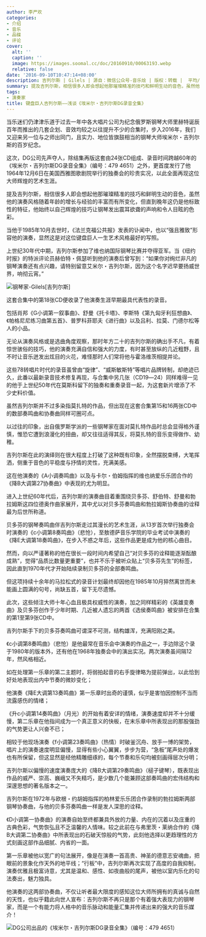 ```yaml
---
author: 李严欢
categories:
- 介绍
- 音乐
- 品碟
- 评论
cover:
  alt: ''
  caption: ''
  image: https://images.soomal.cc/doc/20160910/00063193.webp
  relative: false
date: '2016-09-10T10:47:14+08:00'
description: 吉列尔斯 | Gilels | 源自：微信公众号-音乐烩 | 版权：转载 |  平均/总评分：10.00/10
summary: 提及吉列尔斯，相信很多人即会想起他那璀璨精准的技巧和鲜明生动的音色，虽然他的演奏风格随着年龄的增长与经验的丰富而有所变化，但直到晚年这仍是他标致性的特征，他始终以自己辉煌的技巧让钢琴发出震耳欲聋的声响和令人目眩的色彩。
tags:
- 演奏家
title: 键盘巨人吉列尔斯――浅谈《埃米尔・吉列尔斯DG录音全集》
---
```


当乐迷们仍津津乐道于过去一年中各大唱片公司为纪念俄罗斯钢琴大师里赫特诞辰百年而推出的几套企划、音效均较之以往提升不少的合集时，步入2016年，我们又迎来另一位与之师出同门，且实力、地位皆旗鼓相当的钢琴大师埃米尔・吉列尔斯的百岁纪念。

这次，DG公司先声夺人，除结集再版这套由24张CD组成、录音时间跨越60年的《埃米尔・吉列尔斯DG录音全集》（编号：479 4651）之外，更首度发行了他1964年12月6日在美国西雅图歌剧院举行的独奏会的珍贵实况，以此全面再现这位大师辉煌的艺术生涯。

提及吉列尔斯，相信很多人即会想起他那璀璨精准的技巧和鲜明生动的音色，虽然他的演奏风格随着年龄的增长与经验的丰富而有所变化，但直到晚年这仍是他标致性的特征，他始终以自己辉煌的技巧让钢琴发出震耳欲聋的声响和令人目眩的色彩。

当他于1985年10月去世时，《法兰克福公共报》发表的讣闻中，也以“强且雅致”形容他的演奏，显然这是对这位键盘巨人一生艺术风格最好的写照。

上世纪30年代中期，吉列尔斯参加了维也纳国际钢琴比赛并夺得亚军。当《纽约时报》的特派评论员赫伯特・佩瑟听到他的演奏后曾写到：“如果你对绚烂非凡的钢琴演奏还有点兴趣，请特别留意艾米尔・吉列尔斯，因为这个名字迟早要扬威世界，响彻云宵。”

![钢琴家-Gilels[吉列尔斯]](https://images.soomal.cc/doc/20150410/00050630.webp)





这套合集中的第18张CD便收录了他演奏生涯早期最具代表性的录音。

包括肖邦《G小调第一叙事曲》、舒曼《托卡塔》、李斯特《第九匈牙利狂想曲》、《帕格尼尼练习曲第五首》、普罗科菲耶夫《进行曲》以及吕利、拉莫、门德尔松等人的小品。

无论从演奏风格或是选曲角度观察，那时年方二十的吉列尔斯的确出手不凡，有着惊世骇俗的技巧，他的演奏充满自信和强大的力度，有时甚至放纵的几近粗野，且不时让音乐迸发出炫目的火花，难怪那时人们常将他与霍洛维茨相提并论。

这些78转唱片时代的录音虽曾由“旋律”、“威斯敏斯特”等唱片品牌转制，却绝迹已久，此番以最新录音技术修复再现，与合集中另几张（CD19―24）同样难得一见的他于上世纪50年代在莫斯科留下的独奏和重奏录音一起，为这套新片增添了不少史料价值。

虽然吉列尔斯并不过多染指莫扎特的作品，但出现在这套合集第15和16两张CD中的数部奏鸣曲和协奏曲同样可圈可点。

以过往的印象，出自俄罗斯学派的一些钢琴家在面对莫扎特作品时总会显得格外谨慎，惟恐它遭到浪漫化的扭曲，却又往往适得其反，将莫扎特的音乐变得做作、幼稚。

吉列尔斯在此的演绎则在很大程度上打破了这种既有印象，全然摆脱束缚，大笔挥洒，侧重于音色的平稳度与抒情的灵性，充满美感。

这在他演奏的《A小调奏鸣曲》以及与卡尔・伯姆指挥的维也纳爱乐乐团合作的《降B大调第27协奏曲》中表现的尤为明显。

进入上世纪60年代后，吉列尔斯的演奏曲目着重围绕贝多芬、舒伯特、舒曼和勃拉姆斯这四位德奥作曲家展开，其中尤以对贝多芬奏鸣曲和勃拉姆斯协奏曲的诠释最为后世所称道。

贝多芬的钢琴奏鸣曲伴吉列尔斯走过其漫长的艺术生涯，从13岁首次举行独奏会时演奏的《c小调第8奏鸣曲》（悲怆），至敖德萨音乐学院的毕业考试中演奏的《降E大调第18奏鸣曲》，在步入不惑之年后，这些作品更是成为他的核心曲目。

然而，向以严谨著称的他在很长一段时间内希望自己“对贝多芬的诠释能逐渐酝酿成熟”，觉得“品质比数量更重要”，也并不乐于被听众贴上“贝多芬先生”的标签，因此直到1970年代才开始陆续录制贝多芬的全部奏鸣曲。

但这项持续十余年的马拉松式的录音计划最终却因他在1985年10月猝然离世而未能画上圆满的句号，尚缺五首，留下无尽遗憾。

此次，这些倾注大师十年心血且极具权威性的演奏，加之同样精彩的《英雄变奏曲》及贝多芬创作于少年时期、几近被人遗忘的两首《选侯奏鸣曲》被安排在合集的第1至第9张CD中。

吉列尔斯手下的贝多芬奏鸣曲可谓深不可测，结构雄浑，充满阳刚之美。

《c小调第8奏鸣曲》（悲怆）是他最常在音乐会中演奏的作品之一，手边除这个录于1980年的版本外，还有他在1968年独奏会中的演出实况。两次演奏虽间隔12年，然风格相近。

如在处理第一乐章的第二主题时，将弱拍起音的右手旋律略为提前弹出，以此恰到好处地表现出内中节奏的微妙变化；

他演奏《降E大调第13奏鸣曲》第一乐章时出奇的谨慎，似乎是害怕因控制不当而流露感伤的情绪；

《升c小调第14奏鸣曲》（月光）的开始有着安详的情绪，演奏速度却并不十分缓慢，第二乐章在他指间成为一个真正意义的快板，在末乐章中所表现出的那股强劲的气势更让人兴奋不已；

相较于他现场演奏《f小调第23奏鸣曲》（热情）时破釜沉舟、放手一博的架势，唱片上的演奏速度明显偏慢，显得有些小心翼翼，步步为营，“急板”尾声处的爆发也有所保留，但这显然是经他精雕细琢的，每个节奏和乐句均被刻画得层次分明；

吉列尔斯以偏慢的速度演奏庞大的《降B大调第29奏鸣曲》（槌子键琴），既表现出作品的威严、崇高、巍峨又不失精巧，是少数几个能兼顾这部奏鸣曲的宏伟结构和深邃思想的著名版本之一。

吉列尔斯在1972年与欧根・约胡姆指挥的柏林爱乐乐团合作录制的勃拉姆斯两部钢琴协奏曲，与他的贝多芬奏鸣曲一样是发人深思的诠释。

《D小调第一协奏曲》的演奏自始至终都兼具外放的力量、内在的沉着以及庄重的古典色彩，气势恢弘且不乏温馨的人情味。较之此前在与弗里茨・莱纳合作的《降B大调第二协奏曲》中所表现出的石破天惊般的气势，此刻他选择以更趋理性的方式刻画这部作品细腻、内省的一面。

第一乐章被他以宽广的句法展开，像是在演奏一首高贵、神圣的德意志安魂曲，把眼前的景象化作天外的地平线；“行板”中，吉列尔斯再次实现了高度的自我抑制，演奏优雅且极富诗意，尤其是温和、感性、如夜曲般的尾声，被他以室内乐化的句法奏出，魅力独具。

他演奏的这两部协奏曲，不仅让听者最大限度的感知这位大师所拥有的真诚与自然的天性，也似乎籍此向世人宣布：吉列尔斯不再只是那个有着强大表现力的钢琴家，而是一个有能力将人格中的音乐脉动和能量汇集并传递出来的强大的音乐媒介！

![DG公司出品的《埃米尔・吉列尔斯DG录音全集》（编号：479 4651）](https://images.soomal.cc/doc/20160910/00063192.webp)